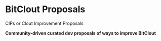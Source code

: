 # BitClout Proposals
CIPs or Clout Improvement Proposals

**Community-driven curated dev proposals of ways to improve BitClout**
